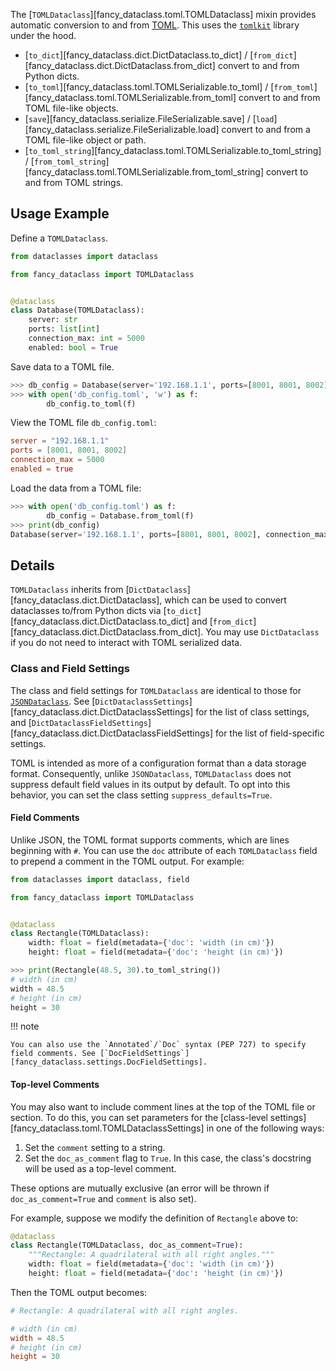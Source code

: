 <!-- markdownlint-disable MD046 MD052 -->

The [`TOMLDataclass`][fancy_dataclass.toml.TOMLDataclass] mixin provides automatic conversion to and from [TOML](https://en.wikipedia.org/wiki/TOML). This uses the [`tomlkit`](https://tomlkit.readthedocs.io) library under the hood.

- [`to_dict`][fancy_dataclass.dict.DictDataclass.to_dict] / [`from_dict`][fancy_dataclass.dict.DictDataclass.from_dict] convert to and from Python dicts.
- [`to_toml`][fancy_dataclass.toml.TOMLSerializable.to_toml] / [`from_toml`][fancy_dataclass.toml.TOMLSerializable.from_toml] convert to and from TOML file-like objects.
- [`save`][fancy_dataclass.serialize.FileSerializable.save] / [`load`][fancy_dataclass.serialize.FileSerializable.load] convert to and from a TOML file-like object or path.
- [`to_toml_string`][fancy_dataclass.toml.TOMLSerializable.to_toml_string] / [`from_toml_string`][fancy_dataclass.toml.TOMLSerializable.from_toml_string] convert to and from TOML strings.

## Usage Example

Define a `TOMLDataclass`.

```python
from dataclasses import dataclass

from fancy_dataclass import TOMLDataclass


@dataclass
class Database(TOMLDataclass):
    server: str
    ports: list[int]
    connection_max: int = 5000
    enabled: bool = True
```

Save data to a TOML file.

```python
>>> db_config = Database(server='192.168.1.1', ports=[8001, 8001, 8002])
>>> with open('db_config.toml', 'w') as f:
        db_config.to_toml(f)
```

View the TOML file `db_config.toml`:

```toml
server = "192.168.1.1"
ports = [8001, 8001, 8002]
connection_max = 5000
enabled = true
```

Load the data from a TOML file:

```python
>>> with open('db_config.toml') as f:
        db_config = Database.from_toml(f)
>>> print(db_config)
Database(server='192.168.1.1', ports=[8001, 8001, 8002], connection_max=5000, enabled=True)
```

## Details

`TOMLDataclass` inherits from [`DictDataclass`][fancy_dataclass.dict.DictDataclass], which can be used to convert dataclasses to/from Python dicts via [`to_dict`][fancy_dataclass.dict.DictDataclass.to_dict] and [`from_dict`][fancy_dataclass.dict.DictDataclass.from_dict]. You may use `DictDataclass` if you do not need to interact with TOML serialized data.

### Class and Field Settings

The class and field settings for `TOMLDataclass` are identical to those for [`JSONDataclass`](json.md#class-and-field-settings). See [`DictDataclassSettings`][fancy_dataclass.dict.DictDataclassSettings] for the list of class settings, and [`DictDataclassFieldSettings`][fancy_dataclass.dict.DictDataclassFieldSettings] for the list of field-specific settings.

TOML is intended as more of a configuration format than a data storage format. Consequently, unlike `JSONDataclass`, `TOMLDataclass` does not suppress default field values in its output by default. To opt into this behavior, you can set the class setting `suppress_defaults=True`.

#### Field Comments

Unlike JSON, the TOML format supports comments, which are lines beginning with `#`. You can use the `doc` attribute of each `TOMLDataclass` field to prepend a comment in the TOML output. For example:

```python
from dataclasses import dataclass, field

from fancy_dataclass import TOMLDataclass


@dataclass
class Rectangle(TOMLDataclass):
    width: float = field(metadata={'doc': 'width (in cm)'})
    height: float = field(metadata={'doc': 'height (in cm)'})

>>> print(Rectangle(48.5, 30).to_toml_string())
# width (in cm)
width = 48.5
# height (in cm)
height = 30
```

!!! note

    You can also use the `Annotated`/`Doc` syntax (PEP 727) to specify field comments. See [`DocFieldSettings`][fancy_dataclass.settings.DocFieldSettings].

#### Top-level Comments

You may also want to include comment lines at the top of the TOML file or section. To do this, you can set parameters for the [class-level settings][fancy_dataclass.toml.TOMLDataclassSettings] in one of the following ways:

1. Set the `comment` setting to a string.
2. Set the `doc_as_comment` flag to `True`. In this case, the class's docstring will be used as a top-level comment.

These options are mutually exclusive (an error will be thrown if `doc_as_comment=True` and `comment` is also set).

For example, suppose we modify the definition of `Rectangle` above to:

```python
@dataclass
class Rectangle(TOMLDataclass, doc_as_comment=True):
    """Rectangle: A quadrilateral with all right angles."""
    width: float = field(metadata={'doc': 'width (in cm)'})
    height: float = field(metadata={'doc': 'height (in cm)'})
```

Then the TOML output becomes:

```toml
# Rectangle: A quadrilateral with all right angles.

# width (in cm)
width = 48.5
# height (in cm)
height = 30
```
